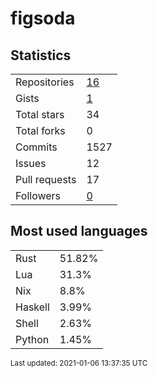 # figsoda


## Statistics

<table>
    <tr>
        <td>Repositories</td>
        <td><a href="https://github.com/figsoda?tab=repositories">16</a></td>
    </tr>
    <tr>
        <td>Gists</td>
        <td><a href="https://gist.github.com/figsoda">1</a></td>
    </tr>
    <tr>
        <td>Total stars</td>
        <td>34</td>
    </tr>
    <tr>
        <td>Total forks</td>
        <td>0</td>
    </tr>
    <tr>
        <td>Commits</td>
        <td>1527</td>
    </tr>
    <tr>
        <td>Issues</td>
        <td>12</td>
    </tr>
    <tr>
        <td>Pull requests</td>
        <td>17</td>
    </tr>
    <tr>
        <td>Followers</td>
        <td><a href="https://github.com/figsoda?tab=followers">0</a></td>
    </tr>
</table>


## Most used languages

<table>
<tr><td>Rust</td><td>51.82%</td></tr>
<tr><td>Lua</td><td>31.3%</td></tr>
<tr><td>Nix</td><td>8.8%</td></tr>
<tr><td>Haskell</td><td>3.99%</td></tr>
<tr><td>Shell</td><td>2.63%</td></tr>
<tr><td>Python</td><td>1.45%</td></tr>
</table>


<sub>Last updated: 2021-01-06 13:37:35 UTC</sub>
